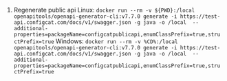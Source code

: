 1. Regenerate public api
   Linux:
   ```docker run --rm -v ${PWD}:/local openapitools/openapi-generator-cli:v7.7.0 generate -i https://test-api.configcat.com/docs/v1/swagger.json -g java -o /local  --additional-properties=packageName=configcatpublicapi,enumClassPrefix=true,structPrefix=true```
   Windows:
   ```docker run --rm -v %CD%:/local openapitools/openapi-generator-cli:v7.7.0 generate -i https://test-api.configcat.com/docs/v1/swagger.json -g java -o /local  --additional-properties=packageName=configcatpublicapi,enumClassPrefix=true,structPrefix=true```